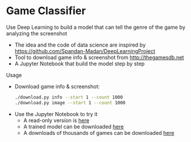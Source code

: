 # Game Classifier

Use Deep Learning to build a model that can tell the genre of the game by analyzing the screenshot

  - The idea and the code of data science are inspired by https://github.com/Spandan-Madan/DeepLearningProject
  - Tool to download game info & screenshot from http://thegamesdb.net
  - A Jupyter Notebook that build the model step by step

Usage

  - Download game info & screenshot:
    ```sh
    ./download.py info --start 1 --count 1000
    ./download.py image --start 1 --count 1000
    ```
  - Use the Jupyter Notebook to try it
    - A read-only version is [here](GameClassifier.md)
    - A trained model can be downloaded [here](https://drive.google.com/open?id=0B6EXhnJ8EmaZOE1WTzlSNXd0aU0)
    - A downloads of thousands of games can be downloaded [here](https://drive.google.com/open?id=0B6EXhnJ8EmaZUnVGc01qNWhOenc)
